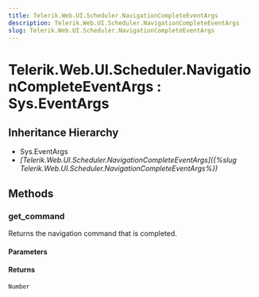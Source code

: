 ```yaml
---
title: Telerik.Web.UI.Scheduler.NavigationCompleteEventArgs
description: Telerik.Web.UI.Scheduler.NavigationCompleteEventArgs
slug: Telerik.Web.UI.Scheduler.NavigationCompleteEventArgs
---
```


# Telerik.Web.UI.Scheduler.NavigationCompleteEventArgs : Sys.EventArgs

## Inheritance Hierarchy

* Sys.EventArgs
* *[Telerik.Web.UI.Scheduler.NavigationCompleteEventArgs]({%slug Telerik.Web.UI.Scheduler.NavigationCompleteEventArgs%})*


## Methods

### get_command

Returns the navigation command that is completed.

#### Parameters

#### Returns

`Number`

